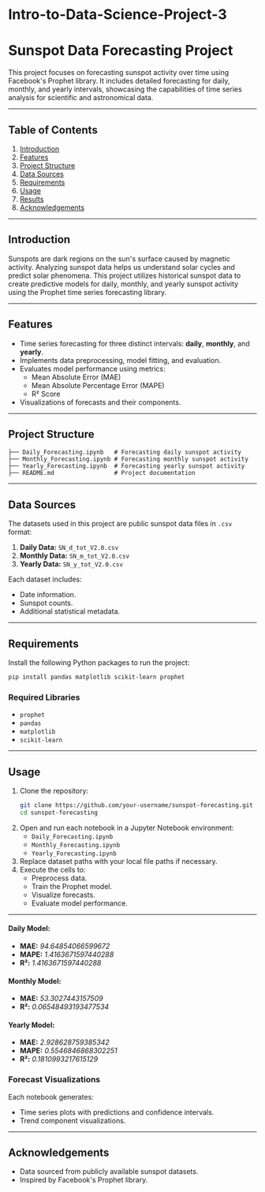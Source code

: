 # Intro-to-Data-Science-Project-3


# Sunspot Data Forecasting Project

This project focuses on forecasting sunspot activity over time using Facebook's Prophet library. It includes detailed forecasting for daily, monthly, and yearly intervals, showcasing the capabilities of time series analysis for scientific and astronomical data.

---

## Table of Contents

1. [Introduction](#introduction)
2. [Features](#features)
3. [Project Structure](#project-structure)
4. [Data Sources](#data-sources)
5. [Requirements](#requirements)
6. [Usage](#usage)
7. [Results](#results)
8. [Acknowledgements](#acknowledgements)

---

## Introduction

Sunspots are dark regions on the sun's surface caused by magnetic activity. Analyzing sunspot data helps us understand solar cycles and predict solar phenomena. This project utilizes historical sunspot data to create predictive models for daily, monthly, and yearly sunspot activity using the Prophet time series forecasting library.

---

## Features

- Time series forecasting for three distinct intervals: **daily**, **monthly**, and **yearly**.
- Implements data preprocessing, model fitting, and evaluation.
- Evaluates model performance using metrics:
  - Mean Absolute Error (MAE)
  - Mean Absolute Percentage Error (MAPE)
  - R² Score
- Visualizations of forecasts and their components.

---

## Project Structure

```
├── Daily_Forecasting.ipynb   # Forecasting daily sunspot activity
├── Monthly_Forecasting.ipynb # Forecasting monthly sunspot activity
├── Yearly_Forecasting.ipynb  # Forecasting yearly sunspot activity
├── README.md                 # Project documentation
```

---

## Data Sources

The datasets used in this project are public sunspot data files in `.csv` format:

1. **Daily Data:** `SN_d_tot_V2.0.csv`
2. **Monthly Data:** `SN_m_tot_V2.0.csv`
3. **Yearly Data:** `SN_y_tot_V2.0.csv`

Each dataset includes:
- Date information.
- Sunspot counts.
- Additional statistical metadata.

---

## Requirements

Install the following Python packages to run the project:

```bash
pip install pandas matplotlib scikit-learn prophet
```

### Required Libraries
- `prophet`
- `pandas`
- `matplotlib`
- `scikit-learn`

---

## Usage

1. Clone the repository:
   ```bash
   git clone https://github.com/your-username/sunspot-forecasting.git
   cd sunspot-forecasting
   ```
2. Open and run each notebook in a Jupyter Notebook environment:
   - `Daily_Forecasting.ipynb`
   - `Monthly_Forecasting.ipynb`
   - `Yearly_Forecasting.ipynb`
3. Replace dataset paths with your local file paths if necessary.
4. Execute the cells to:
   - Preprocess data.
   - Train the Prophet model.
   - Visualize forecasts.
   - Evaluate model performance.

-----

#### Daily Model:
- **MAE:** *94.64854066599672*
- **MAPE:** *1.4163671597440288*
- **R²:** *1.4163671597440288*

#### Monthly Model:
- **MAE:** *53.3027443157509*
- **R²:** *0.06548493193477534*

#### Yearly Model:
- **MAE:** *2.928628759385342*
- **MAPE:** *0.5546846868302251*
- **R²:** *0.1810993217615129*

### Forecast Visualizations
Each notebook generates:
- Time series plots with predictions and confidence intervals.
- Trend component visualizations.

---

## Acknowledgements

- Data sourced from publicly available sunspot datasets.
- Inspired by Facebook's Prophet library.
